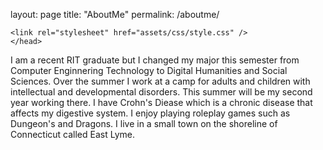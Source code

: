 layout: page
title: "AboutMe"
permalink: /aboutme/
<!DOCTYPE html>
<html lang="en">
	<head>
    <meta charset="utf-8" />
    <title> About Me </title>

    <link rel="stylesheet" href="assets/css/style.css" />
	</head>
  
  <body>
        <p>
		I am a recent RIT graduate but I changed my major this semester from Computer Enginnering Technology to 
		Digital Humanities and Social Sciences. Over the summer I work at a camp for adults and children
		with intellectual and developmental disorders. This summer will be my second year working there.
		I have Crohn's Diease which is a chronic disease that affects my digestive system. I enjoy playing
		roleplay games such as Dungeon's and Dragons. I live in a small town on the shoreline of Connecticut called
		East Lyme.
	</p>
  </body>

